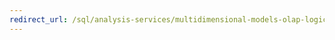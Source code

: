 ```yaml
---
redirect_url: /sql/analysis-services/multidimensional-models-olap-logical-cube-objects/aggregations-and-aggregation-designs?toc=%2fsql%2fanalysis-services%2fmultidimensional-models-olap-logical-cube-objects%2ftoc.json
---
```


